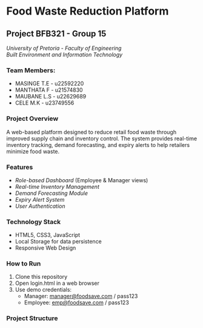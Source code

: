 # Food Waste Reduction Platform

## Project BFB321 - Group 15
*University of Pretoria - Faculty of Engineering*  
*Built Environment and Information Technology*

### Team Members:
- MASINGE T.E - u22592220
- MANTHATA F - u21574830  
- MAUBANE L.S - u22629689
- CELE M.K - u23749556

### Project Overview
A web-based platform designed to reduce retail food waste through improved supply chain and inventory control. The system provides real-time inventory tracking, demand forecasting, and expiry alerts to help retailers minimize food waste.

### Features
- *Role-based Dashboard* (Employee & Manager views)
- *Real-time Inventory Management*
- *Demand Forecasting Module*
- *Expiry Alert System*
- *User Authentication*

### Technology Stack
- HTML5, CSS3, JavaScript
- Local Storage for data persistence
- Responsive Web Design

### How to Run
1. Clone this repository
2. Open login.html in a web browser
3. Use demo credentials:
   - Manager: manager@foodsave.com / pass123
   - Employee: emp@foodsave.com / pass123

### Project Structure